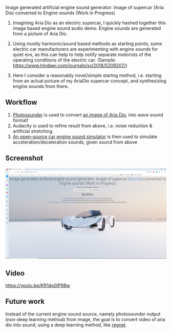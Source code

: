 Image generated artificial engine sound generator: Image of supercar (Aria Dio) converted to Engine sounds (Work in Progress)

1) Imagining Aria Dio as an electric supercar, I quickly hashed together this image based engine sound audio demo. Engine sounds are generated from a picture of Aria Dio.

2) Using mostly harmonic/sound based methods as starting points, some electric car manufacturers are experimenting with engine sounds for quiet evs, as this can help to help notify separate motorists of the operating conditions of the electric car. (Sample: https://www.hindawi.com/journals/sv/2018/5209207/)

3) Here I consider a reasonably novel/simple startng method, i.e. starting from an actual picture of my AriaDio supercar concept, and synthesizing engine sounds from there.


## Workflow

1.  [Photosounder](https://photosounder.com/download.php) is used to convert [an image of Aria Dio](aria_dio_input_image.png), into wave sound format!
2.  Audacity is used to refine result from above, i.e. noise reduction & artificial stretching.
3.  [An open-source car engine sound simulator](https://github.com/buntine/CarEngines) is then used to simulate acceleration/deceleration sounds, given sound from above

## Screenshot

![image](screenshot__.png)


## Video

https://youtu.be/KR1do0lP6Bw

## Future work

Instead of the current engine sound source, namely photosounder output (non-deep learning method) from image, the goal is to convert video of aria dio into sound, using a deep learning method, like [regnet](https://github.com/PeihaoChen/regnet#readme).
